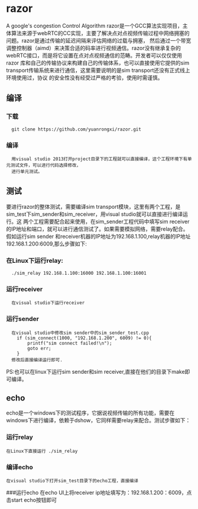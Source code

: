 # razor
 A google's congestion Control Algorithm
razor是一个GCC算法实现项目，主体算法来源于webRTC的CC实现，主要了解决点对点视频传输过程中网络拥塞的问题。razor是通过传输的延迟间隔来评估网络的过载与拥塞，
然后通过一个带宽调整控制器（aimd）来决策合适的码率进行视频通信。razor没有继承复杂的webRTC接口，而是将它设置在点对点视频通信的范畴。开发者可以仅仅使用razor
库和自己的传输协议来构建自己的传输体系，也可以直接使用它提供的sim transport传输系统来进行通信，这里需要说明的是sim transport还没有正式线上环境使用过，协议
的安全性没有经受过严格的考验，使用时需谨慎。

## 编译
 ### 下载
      git clone https://github.com/yuanrongxi/razor.git
 ### 编译
      用visual studio 2013打开project目录下的工程就可以直接编译，这个工程环境下有单元测试文件，可以进行代码选择修改，
      进行单元测试。
 
## 测试
 要进行razor的整体测试，需要编译sim transport模块，这里有两个工程，是sim_test下sim_sender和sim_receiver，用visual studio就可以直接进行编译运行。这
 两个工程需要配合起来使用，在sim_sender工程代码中填写sim receiver的IP地址和端口，就可以进行通信测试了。如果需要模拟网络，需要relay配合。假如运行sim sender
 和receiver机器的IP地址为192.168.1.100,relay机器的IP地址192.168.1.200:6009,那么步骤如下:
  ### 在Linux下运行relay:
      ./sim_relay 192.168.1.100:16000 192.168.1.100:16001
  ### 运行receiver
      在visual studio下运行receiver
  ### 运行sender
      在visual studio中修改sim sender中的sim_sender_test.cpp
    	if (sim_connect(1000, "192.168.1.200", 6009) != 0){
		    printf("sim connect failed!\n");
		    goto err;
	    }
      修改后直接编译运行即可.
 
 PS:也可以在linux下运行sim sender和sim receiver,直接在他们的目录下make即可编译。
 
 ## echo
   echo是一个windows下的测试程序，它据说视频传输的所有功能，需要在windows下进行编译，依赖于dshow，它同样需要relay来配合。测试步骤如下：
 ### 运行relay
    在Linux下直接运行 ./sim_relay
 ### 编译echo
    在visual studio下打开sim_test目录下的echo工程，直接编译
 ###运行echo
    在echo UI上将receiver ip地址填写为：192.168.1.200：6009，点击start echo按钮即可
    

